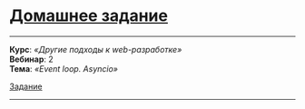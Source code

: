 # [Домашнее задание](https://github.com/netology-code/py-homeworks-web/tree/new/2.2-asyncio)

---

**Курс**: _«Другие подходы к web-разработке»_  
**Вебинар**: 2   
**Тема**: _«Event loop. Asyncio»_

[Задание](https://github.com/Edmaroff/Asyncio-Lesson1/blob/main/initial_task.md)  

---